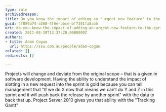 ```yaml
---
type: rule
archivedreason: 
title: Do you know the impact of adding an "urgent new feature" to the sprint?
guid: 4f089b74-a368-4f6e-bbce-bf7301fa5abb
uri: do-you-know-the-impact-of-adding-an-urgent-new-feature-to-the-sprint
created: 2011-08-30T13:37:20.0000000Z
authors:
- title: Adam Cogan
  url: https://ssw.com.au/people/adam-cogan
related: []
redirects: []

---
```



Projects will change and deviate from the original scope – that is a given in software development. Having the ability to understand the impact of slotting in a new request into the sprint is gold because you can tell management that &quot;If we do X now that means we can’t do Y and Z in this sprint and it will push back the release by another sprint&quot; with the data to back that up. Project Server 2010 gives you that ability with the &quot;Tracking Gantt&quot;
<br><excerpt class='endintro'></excerpt><br>



